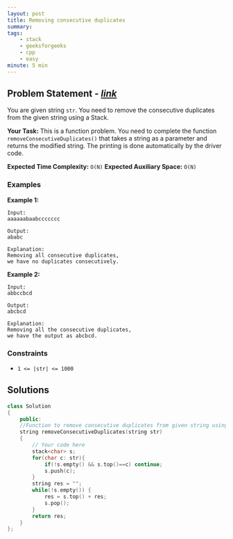 ```yaml
---
layout: post
title: Removing consecutive duplicates       
summary:
tags:
    - stack
    - geeksforgeeks
    - cpp
    - easy
minute: 5 min
---
```


## Problem Statement - [*link*](https://practice.geeksforgeeks.org/problems/removing-consecutive-duplicates-1587115621/0/?track=DSASP-Stack&batchId=154)  

You are given string `str`. You need to remove the consecutive duplicates from the given string using a Stack.

**Your Task:** 
This is a function problem. You need to complete the function `removeConsecutiveDuplicates()` that takes a string as a parameter and returns the modified string. The printing is done automatically by the driver code.


**Expected Time Complexity:** `O(N)`
**Expected Auxiliary Space:** `O(N)`

### Examples

**Example 1:**   
```
Input: 
aaaaaabaabccccccc

Output: 
ababc

Explanation: 
Removing all consecutive duplicates, 
we have no duplicates consecutively.
```


**Example 2:**   
```
Input: 
abbccbcd

Output: 
abcbcd

Explanation: 
Removing all the consecutive duplicates, 
we have the output as abcbcd.
```


### Constraints

+ `1 <= |str| <= 1000`

## Solutions

```cpp
class Solution
{
    public:
    //Function to remove consecutive duplicates from given string using Stack.
    string removeConsecutiveDuplicates(string str)
    {
        // Your code here
        stack<char> s;
        for(char c: str){
            if(!s.empty() && s.top()==c) continue;
            s.push(c);
        }
        string res = "";
        while(!s.empty()) {
            res = s.top() + res;
            s.pop();
        }
        return res;
    }
};
```


